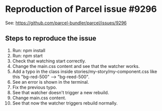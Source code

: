 # Reproduction of Parcel issue #9296

See: https://github.com/parcel-bundler/parcel/issues/9296

## Steps to reproduce the issue

1. Run: npm install
2. Run: npm start
3. Check that watching start correctly.
4. Change the main.css content and see that the watcher works.
5. Add a typo in the class inside stories/my-story/my-component.css like this "bg-red-500" --> "bg-reed-500".
6. See an error is shown in the terminal.
7. Fix the previous typo.
8. See that watcher doesn't trigger a new rebuild.
9. Change main.css content.
10. See that now the watcher triggers rebuild normally.
